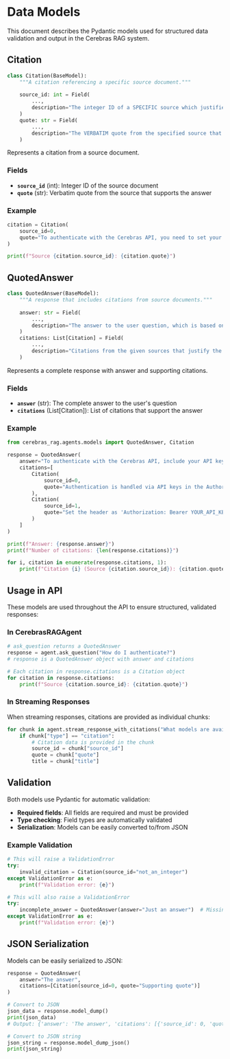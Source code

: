 # Data Models

This document describes the Pydantic models used for structured data validation and output in the Cerebras RAG system.

## Citation

```python
class Citation(BaseModel):
    """A citation referencing a specific source document."""
    
    source_id: int = Field(
        ...,
        description="The integer ID of a SPECIFIC source which justifies the answer.",
    )
    quote: str = Field(
        ...,
        description="The VERBATIM quote from the specified source that justifies the answer.",
    )
```

Represents a citation from a source document.

### Fields

- **`source_id`** (int): Integer ID of the source document
- **`quote`** (str): Verbatim quote from the source that supports the answer

### Example

```python
citation = Citation(
    source_id=0,
    quote="To authenticate with the Cerebras API, you need to set your API key in the request headers."
)

print(f"Source {citation.source_id}: {citation.quote}")
```

## QuotedAnswer

```python
class QuotedAnswer(BaseModel):
    """A response that includes citations from source documents."""
    
    answer: str = Field(
        ...,
        description="The answer to the user question, which is based only on the given sources.",
    )
    citations: List[Citation] = Field(
        ..., 
        description="Citations from the given sources that justify the answer."
    )
```

Represents a complete response with answer and supporting citations.

### Fields

- **`answer`** (str): The complete answer to the user's question
- **`citations`** (List[Citation]): List of citations that support the answer

### Example

```python
from cerebras_rag.agents.models import QuotedAnswer, Citation

response = QuotedAnswer(
    answer="To authenticate with the Cerebras API, include your API key in the Authorization header.",
    citations=[
        Citation(
            source_id=0,
            quote="Authentication is handled via API keys in the Authorization header"
        ),
        Citation(
            source_id=1, 
            quote="Set the header as 'Authorization: Bearer YOUR_API_KEY'"
        )
    ]
)

print(f"Answer: {response.answer}")
print(f"Number of citations: {len(response.citations)}")

for i, citation in enumerate(response.citations, 1):
    print(f"Citation {i} (Source {citation.source_id}): {citation.quote}")
```

## Usage in API

These models are used throughout the API to ensure structured, validated responses:

### In CerebrasRAGAgent

```python
# ask_question returns a QuotedAnswer
response = agent.ask_question("How do I authenticate?")
# response is a QuotedAnswer object with answer and citations

# Each citation in response.citations is a Citation object
for citation in response.citations:
    print(f"Source {citation.source_id}: {citation.quote}")
```

### In Streaming Responses

When streaming responses, citations are provided as individual chunks:

```python
for chunk in agent.stream_response_with_citations("What models are available?"):
    if chunk["type"] == "citation":
        # Citation data is provided in the chunk
        source_id = chunk["source_id"]
        quote = chunk["quote"] 
        title = chunk["title"]
```

## Validation

Both models use Pydantic for automatic validation:

- **Required fields**: All fields are required and must be provided
- **Type checking**: Field types are automatically validated
- **Serialization**: Models can be easily converted to/from JSON

### Example Validation

```python
# This will raise a ValidationError
try:
    invalid_citation = Citation(source_id="not_an_integer")
except ValidationError as e:
    print(f"Validation error: {e}")

# This will also raise a ValidationError  
try:
    incomplete_answer = QuotedAnswer(answer="Just an answer")  # Missing citations
except ValidationError as e:
    print(f"Validation error: {e}")
```

## JSON Serialization

Models can be easily serialized to JSON:

```python
response = QuotedAnswer(
    answer="The answer",
    citations=[Citation(source_id=0, quote="Supporting quote")]
)

# Convert to JSON
json_data = response.model_dump()
print(json_data)
# Output: {'answer': 'The answer', 'citations': [{'source_id': 0, 'quote': 'Supporting quote'}]}

# Convert to JSON string
json_string = response.model_dump_json()
print(json_string)
``` 